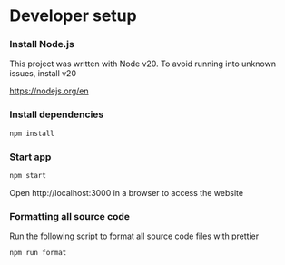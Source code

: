# Developer setup

### Install Node.js

This project was written with Node v20. To avoid running into unknown issues, install v20

https://nodejs.org/en

### Install dependencies

```sh
npm install
```

### Start app

```sh
npm start
```

Open http://localhost:3000 in a browser to access the website

### Formatting all source code

Run the following script to format all source code files with prettier

```sh
npm run format
```
